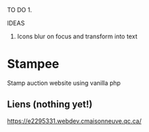 TO DO
1.

IDEAS
1. Icons blur on focus and transform into text

# Stampee
Stamp auction website using vanilla php

## Liens (nothing yet!)
https://e2295331.webdev.cmaisonneuve.qc.ca/